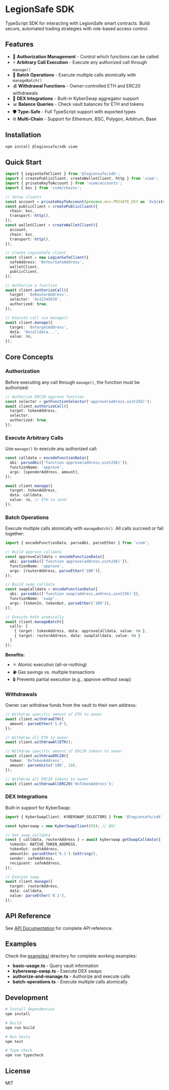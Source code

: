 # LegionSafe SDK

TypeScript SDK for interacting with LegionSafe smart contracts. Build secure, automated trading strategies with role-based access control.

## Features

- 🔐 **Authorization Management** - Control which functions can be called
- ⚡ **Arbitrary Call Execution** - Execute any authorized call through `manage()`
- 🔀 **Batch Operations** - Execute multiple calls atomically with `manageBatch()`
- 💰 **Withdrawal Functions** - Owner-controlled ETH and ERC20 withdrawals
- 🔄 **DEX Integrations** - Built-in KyberSwap aggregator support
- 📊 **Balance Queries** - Check vault balances for ETH and tokens
- 🛡️ **Type-Safe** - Full TypeScript support with exported types
- 🌐 **Multi-Chain** - Support for Ethereum, BSC, Polygon, Arbitrum, Base

## Installation

```bash
npm install @legionsafe/sdk viem
```

## Quick Start

```typescript
import { LegionSafeClient } from '@legionsafe/sdk';
import { createPublicClient, createWalletClient, http } from 'viem';
import { privateKeyToAccount } from 'viem/accounts';
import { bsc } from 'viem/chains';

// Setup clients
const account = privateKeyToAccount(process.env.PRIVATE_KEY as `0x${string}`);
const publicClient = createPublicClient({
  chain: bsc,
  transport: http(),
});
const walletClient = createWalletClient({
  account,
  chain: bsc,
  transport: http(),
});

// Create LegionSafe client
const client = new LegionSafeClient({
  safeAddress: '0xYourSafeAddress',
  walletClient,
  publicClient,
});

// Authorize a function
await client.authorizeCall({
  target: '0xRouterAddress',
  selector: '0x12345678',
  authorized: true,
});

// Execute call via manage()
await client.manage({
  target: '0xTargetAddress',
  data: '0xcalldata...',
  value: 0n,
});
```

## Core Concepts

### Authorization

Before executing any call through `manage()`, the function must be authorized:

```typescript
// Authorize ERC20 approve function
const selector = getFunctionSelector('approve(address,uint256)');
await client.authorizeCall({
  target: tokenAddress,
  selector,
  authorized: true,
});
```

### Execute Arbitrary Calls

Use `manage()` to execute any authorized call:

```typescript
const calldata = encodeFunctionData({
  abi: parseAbi(['function approve(address,uint256)']),
  functionName: 'approve',
  args: [spenderAddress, amount],
});

await client.manage({
  target: tokenAddress,
  data: calldata,
  value: 0n, // ETH to send
});
```

### Batch Operations

Execute multiple calls atomically with `manageBatch()`. All calls succeed or fail together:

```typescript
import { encodeFunctionData, parseAbi, parseEther } from 'viem';

// Build approve calldata
const approveCalldata = encodeFunctionData({
  abi: parseAbi(['function approve(address,uint256)']),
  functionName: 'approve',
  args: [routerAddress, parseEther('100')],
});

// Build swap calldata
const swapCalldata = encodeFunctionData({
  abi: parseAbi(['function swap(address,address,uint256)']),
  functionName: 'swap',
  args: [tokenIn, tokenOut, parseEther('100')],
});

// Execute both atomically
await client.manageBatch({
  calls: [
    { target: tokenAddress, data: approveCalldata, value: 0n },
    { target: routerAddress, data: swapCalldata, value: 0n }
  ]
});
```

**Benefits:**
- ⚛️ Atomic execution (all-or-nothing)
- ⛽ Gas savings vs. multiple transactions
- 🔒 Prevents partial execution (e.g., approve without swap)

### Withdrawals

Owner can withdraw funds from the vault to their own address:

```typescript
// Withdraw specific amount of ETH to owner
await client.withdrawETH({
  amount: parseEther('1.0'),
});

// Withdraw all ETH to owner
await client.withdrawAllETH();

// Withdraw specific amount of ERC20 tokens to owner
await client.withdrawERC20({
  token: '0xTokenAddress',
  amount: parseUnits('100', 18),
});

// Withdraw all ERC20 tokens to owner
await client.withdrawAllERC20('0xTokenAddress');
```

### DEX Integrations

Built-in support for KyberSwap:

```typescript
import { KyberSwapClient, KYBERSWAP_SELECTORS } from '@legionsafe/sdk';

const kyberswap = new KyberSwapClient(56); // BSC

// Get swap calldata
const { calldata, routerAddress } = await kyberswap.getSwapCalldata({
  tokenIn: NATIVE_TOKEN_ADDRESS,
  tokenOut: usdtAddress,
  amountIn: parseEther('0.1').toString(),
  sender: safeAddress,
  recipient: safeAddress,
});

// Execute swap
await client.manage({
  target: routerAddress,
  data: calldata,
  value: parseEther('0.1'),
});
```

## API Reference

See [API Documentation](./docs/API.md) for complete API reference.

## Examples

Check the [examples/](./examples/) directory for complete working examples:

- **basic-usage.ts** - Query vault information
- **kyberswap-swap.ts** - Execute DEX swaps
- **authorize-and-manage.ts** - Authorize and execute calls
- **batch-operations.ts** - Execute multiple calls atomically

## Development

```bash
# Install dependencies
npm install

# Build
npm run build

# Run tests
npm test

# Type check
npm run typecheck
```

## License

MIT
